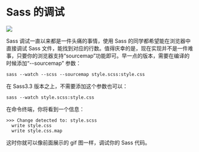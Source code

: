 # Sass 的调试 #

![](img/06.gif)

Sass 调试一直以来都是一件头痛的事情，使用 Sass 的同学都希望能在浏览器中直接调试 Sass 文件，能找到对应的行数。值得庆幸的是，现在实现并不是一件难事，只要你的浏览器支持“sourcemap”功能即可。早一点的版本，需要在编译的时候添加“--sourcemap”  参数：

	sass --watch --scss --sourcemap style.scss:style.css

在 Sass3.3 版本之上，不需要添加这个参数也可以：

	sass --watch style.scss:style.css

在命令终端，你将看到一个信息：

	>>> Change detected to: style.scss
	  write style.css
	  write style.css.map

这时你就可以像前面展示的 gif 图一样，调试你的 Sass 代码。